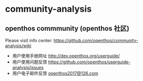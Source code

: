 # community-analysis

## openthos commmunity (openthos 社区)

Please visit info center: https://github.com/openthos/community-analysis/wiki

- 用户使用手册网址 http://dev.openthos.org/userguide/ 
- 用户使用问题反馈 https://github.com/openthos/userguide-analysis/issues
- 用户电子邮件反馈 openthos2017@126.com
